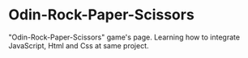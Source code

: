 # Odin-Rock-Paper-Scissors
"Odin-Rock-Paper-Scissors" game's page.
Learning how to integrate JavaScript, Html and Css at same project.
